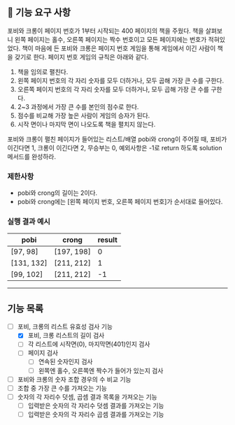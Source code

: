 ## 🚀 기능 요구 사항

포비와 크롱이 페이지 번호가 1부터 시작되는 400 페이지의 책을 주웠다. 책을 살펴보니 왼쪽 페이지는 홀수, 오른쪽 페이지는 짝수 번호이고 모든 페이지에는 번호가 적혀있었다. 책이 마음에 든 포비와 크롱은 페이지 번호 게임을 통해 게임에서 이긴 사람이 책을 갖기로 한다. 페이지 번호 게임의 규칙은 아래와 같다.

1. 책을 임의로 펼친다.
2. 왼쪽 페이지 번호의 각 자리 숫자를 모두 더하거나, 모두 곱해 가장 큰 수를 구한다.
3. 오른쪽 페이지 번호의 각 자리 숫자를 모두 더하거나, 모두 곱해 가장 큰 수를 구한다.
4. 2~3 과정에서 가장 큰 수를 본인의 점수로 한다.
5. 점수를 비교해 가장 높은 사람이 게임의 승자가 된다.
6. 시작 면이나 마지막 면이 나오도록 책을 펼치지 않는다.

포비와 크롱이 펼친 페이지가 들어있는 리스트/배열 pobi와 crong이 주어질 때, 포비가 이긴다면 1, 크롱이 이긴다면 2, 무승부는 0, 예외사항은 -1로 return 하도록 solution 메서드를 완성하라.

### 제한사항

- pobi와 crong의 길이는 2이다.
- pobi와 crong에는 [왼쪽 페이지 번호, 오른쪽 페이지 번호]가 순서대로 들어있다.

### 실행 결과 예시

| pobi | crong | result |
| --- | --- | --- |
| [97, 98] | [197, 198] | 0 |
| [131, 132] | [211, 212] | 1 |
| [99, 102] | [211, 212] | -1 |

---

## 기능 목록

- [ ] 포비, 크롱의 리스트 유효성 검사 기능
    - [x] 포비, 크롱 리스트의 길이 검사
    - [ ] 각 리스트에 시작면(0), 마지막면(401)인지 검사
    - [ ] 페이지 검사
        - [ ] 연속된 숫자인지 검사
        - [ ] 왼쪽엔 홀수, 오른쪽엔 짝수가 들어가 있는지 검사
- [ ] 포비와 크롱의 숫자 조합 경우의 수 비교 기능
- [ ] 조합 중 가장 큰 수를 가져오는 기능
- [ ] 숫자의 각 자리수 덧셈, 곱셈 결과 목록을 가져오는 기능
    - [ ] 입력받은 숫자의 각 자리수 덧셈 결과를 가져오는 기능
    - [ ] 입력받은 숫자의 각 자리수 곱셈 결과를 가져오는 기능